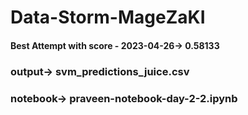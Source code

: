 # Data-Storm-MageZaKI
#### Best Attempt with score - 2023-04-26-> 0.58133
### output-> svm_predictions_juice.csv
### notebook-> praveen-notebook-day-2-2.ipynb
